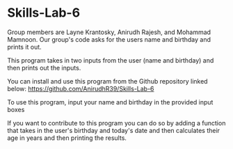 # Skills-Lab-6
Group members are Layne Krantosky, Anirudh Rajesh, and Mohammad Mamnoon. Our group's code asks for the users name and birthday and prints it out.


This program takes in two inputs from the user (name and birthday) and then prints out the inputs.

You can install and use this program from the Github repository linked below:
https://github.com/AnirudhR39/Skills-Lab-6

To use this program, input your name and birthday in the provided input boxes

If you want to contribute to this program you can do so by adding a function that takes in the user's birthday and today's date and then calculates their age in years and then printing the results.
